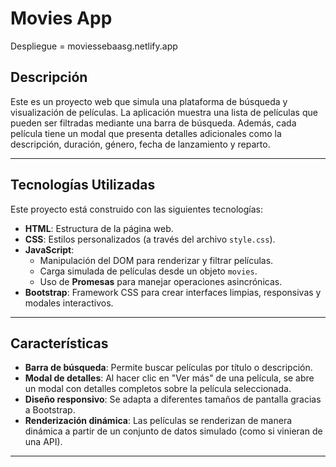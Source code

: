 # Movies App
Despliegue = moviessebaasg.netlify.app
## Descripción

Este es un proyecto web que simula una plataforma de búsqueda y visualización de películas. La aplicación muestra una lista de películas que pueden ser filtradas mediante una barra de búsqueda. Además, cada película tiene un modal que presenta detalles adicionales como la descripción, duración, género, fecha de lanzamiento y reparto.

---

## Tecnologías Utilizadas

Este proyecto está construido con las siguientes tecnologías:

- **HTML**: Estructura de la página web.
- **CSS**: Estilos personalizados (a través del archivo `style.css`).
- **JavaScript**: 
  - Manipulación del DOM para renderizar y filtrar películas.
  - Carga simulada de películas desde un objeto `movies`.
  - Uso de **Promesas** para manejar operaciones asincrónicas.
- **Bootstrap**: Framework CSS para crear interfaces limpias, responsivas y modales interactivos.

---

## Características

- **Barra de búsqueda**: Permite buscar películas por título o descripción.
- **Modal de detalles**: Al hacer clic en "Ver más" de una película, se abre un modal con detalles completos sobre la película seleccionada.
- **Diseño responsivo**: Se adapta a diferentes tamaños de pantalla gracias a Bootstrap.
- **Renderización dinámica**: Las películas se renderizan de manera dinámica a partir de un conjunto de datos simulado (como si vinieran de una API).

---

